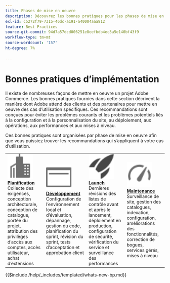 ```yaml
---
title: Phases de mise en oeuvre
description: Découvrez les bonnes pratiques pour les phases de mise en œuvre des projets Adobe Commerce.
exl-id: c5272f79-7315-46dc-a191-a40004aaa812
feature: Best Practices
source-git-commit: 94d7a57dcd006251e8eefbdb4ec3a5e140bf43f9
workflow-type: tm+mt
source-wordcount: '157'
ht-degree: 7%

---
```


# Bonnes pratiques d’implémentation

Il existe de nombreuses façons de mettre en oeuvre un projet Adobe Commerce. Les bonnes pratiques fournies dans cette section décrivent la manière dont Adobe attend des clients et des partenaires pour mettre en oeuvre des cas d’utilisation spécifiques. Ces recommandations sont conçues pour éviter les problèmes courants et les problèmes potentiels liés à la configuration et à la personnalisation du site, au déploiement, aux opérations, aux performances et aux mises à niveau.

Ces bonnes pratiques sont organisées par phase de mise en oeuvre afin que vous puissiez trouver les recommandations qui s’appliquent à votre cas d’utilisation.

<table style="table-layout:fixed">
<tr>
  <td>
    <a href="planning/overview.md">
    <img alt="Planification" src="../../assets/icons/enterprise.svg" width="80" height="80"/>
    </a>
    <div>
    <a href="planning/overview.md"><strong>Planification</strong></a>
    </div>
    Collecte des exigences, conception architecturale, conception de catalogue, portée du projet, attribution des privilèges d’accès aux comptes, accès utilisateur, achat d’extensions
    <br>
  </td>
  <td>
    <a href="development/overview.md">
      <img alt="Développement" src="../../assets/icons/page-rule.svg" width="80" height="80">
    </a>
    <div>
    <a href="development/overview.md"><strong>Développement</strong></a>
    </div>
    Configuration de l’environnement local et d’évaluation, dépannage, gestion du code, planification du sprint, révision du sprint, tests d’acceptation et approbation client
    <br>
  </td>
  <td>
    <a href="launch/overview.md">
      <img alt="Launch" src="../../assets/icons/launch.svg" width="80" height="80">
    </a>
    <div>
    <a href="launch/overview.md"><strong>Launch</strong></a>
    </div>
    Dernières révisions des listes de contrôle avant et après le lancement, déploiement en production, configuration de sécurité, vérification du service et surveillance des performances  
    <br>
  </td>
  <td>
    <a href="maintenance/overview.md">
      <img alt="Maintenance" src="../../assets/icons/gauge.svg" width="80" height="80">
    </a>
    <div>
    <a href="maintenance/overview.md"><strong>Maintenance</strong></a>
    </div>
    Surveillance de site, gestion des catalogues, indexation, configuration, améliorations des fonctionnalités, correction de bogues, services gérés, mises à niveau   
    <br>
  </td>
</tr>
</table>

{{$include /help/_includes/templated/whats-new-bp.md}}
